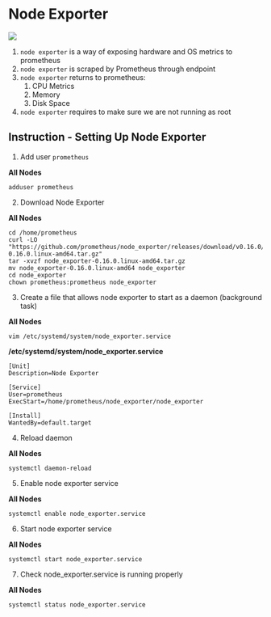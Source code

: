 # Node Exporter

<img src="https://user-images.githubusercontent.com/6856382/222939962-19f24cec-375c-45f0-842f-e5319d92fea4.png">

1. `node exporter` is a way of exposing hardware and OS metrics to prometheus
2. `node exporter` is scraped by Prometheus through endpoint
3. `node exporter` returns to prometheus:
    1. CPU Metrics
    2. Memory
    3. Disk Space
4. `node exporter` requires to make sure we are not running as root


## Instruction - Setting Up Node Exporter

1. Add user `prometheus`

**All Nodes**
```
adduser prometheus
```

2. Download Node Exporter

**All Nodes**
```
cd /home/prometheus
curl -LO "https://github.com/prometheus/node_exporter/releases/download/v0.16.0/node_exporter-0.16.0.linux-amd64.tar.gz"
tar -xvzf node_exporter-0.16.0.linux-amd64.tar.gz
mv node_exporter-0.16.0.linux-amd64 node_exporter
cd node_exporter
chown prometheus:prometheus node_exporter
```

3. Create a file that allows node exporter to start as a daemon (background task)

**All Nodes**
```
vim /etc/systemd/system/node_exporter.service
```

**/etc/systemd/system/node_exporter.service**
```
[Unit]
Description=Node Exporter

[Service]
User=prometheus
ExecStart=/home/prometheus/node_exporter/node_exporter

[Install]
WantedBy=default.target
```

4. Reload daemon

**All Nodes**
```
systemctl daemon-reload
```

5. Enable node exporter service

**All Nodes**
```
systemctl enable node_exporter.service
```

6. Start node exporter service

**All Nodes**
```
systemctl start node_exporter.service
```

7. Check node_exporter.service is running properly

**All Nodes**
```
systemctl status node_exporter.service
```


